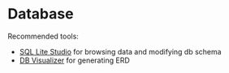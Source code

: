 # Database

Recommended tools: 
* [SQL Lite Studio](https://sqlitestudio.pl) for browsing data and modifying db schema
* [DB Visualizer](https://www.dbvis.com) for generating ERD
